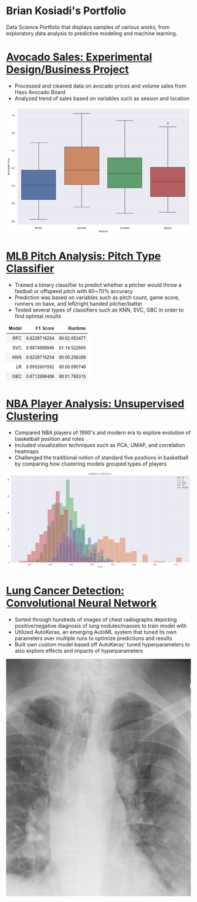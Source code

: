 # Brian Kosiadi's Portfolio
Data Science Portfolio that displays samples of various works, from exploratory data analysis to predictive modeling and machine learning.

# [Avocado Sales: Experimental Design/Business Project](https://github.com/briankosiadi/Avocado-Sales)
* Processed and cleaned data on avocado prices and volume sales from Hass Avocado Board
* Analyzed trend of sales based on variables such as season and location

![](https://github.com/briankosiadi/Brian_Portfolio/blob/main/images/Avocado%20season%20price.png)

# [MLB Pitch Analysis: Pitch Type Classifier](https://github.com/briankosiadi/MLB-Pitches/blob/master/MLB%20Pitches.ipynb)
* Trained a binary classifier to predict whether a pitcher would throw a fastball or offspeed pitch with 60~70% accuracy
* Prediction was based on variables such as pitch count, game score, runners on base, and left/right handed pitcher/batter
* Tested several types of classifiers such as KNN, SVC, GBC in order to find optimal results

![](https://github.com/briankosiadi/Brian_Portfolio/blob/main/images/Model%20Comparison.png)

# [NBA Player Analysis: Unsupervised Clustering](https://github.com/briankosiadi/Basketball-Player-Clustering/blob/master/Basketball%20Stats.ipynb)
* Compared NBA players of 1990's and modern era to explore evolution of basketball position and roles
* Included visualization techniques such as PCA, UMAP, and correlation heatmaps
* Challenged the traditional notion of standard five positions in basketball by comparing how clustering models grouped types of players

![](https://github.com/briankosiadi/Brian_Portfolio/blob/main/images/fg%20distribution.png)

# [Lung Cancer Detection: Convolutional Neural Network](https://github.com/briankosiadi/Lung-Cancer-Detection)
* Sorted through hundreds of images of chest radiographs depicting positive/negative diagnosis of lung nodules/masses to train model with
* Utilized AutoKeras, an emerging AutoML system that tuned its own parameters over multiple runs to optimize predictions and results
* Built own custom model based off AutoKeras' tuned hyperparameters to also explore effects and impacts of hyperparameters

![](https://github.com/briankosiadi/Brian_Portfolio/blob/main/images/positive_example%20(2).png)
